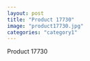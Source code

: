 ```yaml
---
layout: post
title: "Product 17730"
image: "product17730.jpg"
categories: "category1"
---
```

Product 17730
